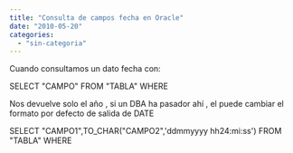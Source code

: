 ```yaml
---
title: "Consulta de campos fecha en Oracle"
date: "2010-05-20"
categories: 
  - "sin-categoria"
---
```


Cuando consultamos un dato fecha con:

SELECT "CAMPO"  FROM "TABLA" WHERE

Nos devuelve solo el año , si un DBA ha pasador ahí , el puede cambiar el formato por defecto de salida de DATE

SELECT "CAMPO1",TO\_CHAR("CAMPO2",'ddmmyyyy hh24:mi:ss')
FROM "TABLA" WHERE
